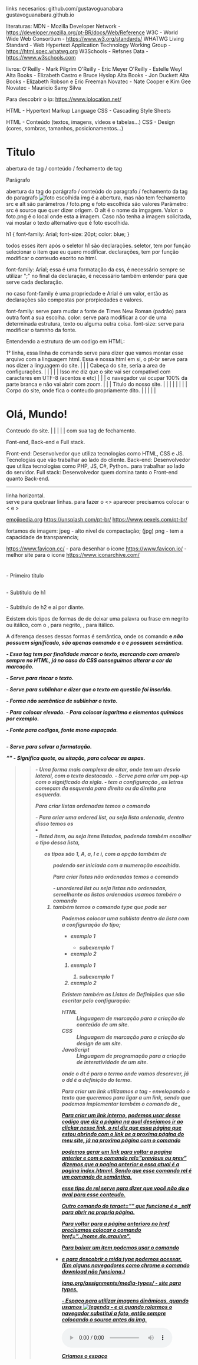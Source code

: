 links necesarios:
github.com/gustavoguanabara
gustavoguanabara.github.io

literaturas:
MDN - Mozilla Developer Network - https://developer.mozilla.org/pt-BR/docs/Web/Reference
W3C - World Wide Web Consortium - https://www.w3.org/standards/
WHATWG Living Standard - Web Hypertext Application Technology Working Group - https://html.spec.whatwg.org
W3Schools - Refsnes Data - https://www.w3schools.com

livros:
O'Reilly - Mark Pilgrim
O'Reilly - Eric Meyer
O'Reilly - Estelle Weyl
Alta Books - Elizabeth Castro e Bruce Hyslop
Alta Books - Jon Duckett
Alta Books - Elizabeth Robson e Eric Freeman
Novatec - Nate Cooper e Kim Gee
Novatec - Mauricio Samy Silva

Para descobrir o ip: https://www.iplocation.net/

HTML - Hypertext Markup Language
CSS - Cascading Style Sheets

HTML - Conteúdo (textos, imagens, vídeos e tabelas...)
CSS - Design (cores, sombras, tamanhos, posicionamentos...)

<h1>Titulo</h1> abertura de tag / conteúdo / fechamento de tag
<p>Parágrafo</p> abertura da tag do parágrafo / conteúdo do paragrafo / fechamento da tag do paragrafo
<img src="foto.png" alt="foto escolhida"> img é a abertura, mas não tem fechamento
src e alt são parâmetros / foto.png e foto escolhida são valores
Parâmetro: src é source que quer dizer origem. O alt é o nome da imgagem.
Valor: o foto.png é o local onde esta a imagem. Caso não tenha a imagem solicitada, vai mostar o texto alternativo que é foto escolhida.

h1 {
    font-family: Arial;
    font-size: 20pt;
    color: blue;
}

todos esses item após o seletor h1 são declarações.
seletor, tem por função selecionar o item que eu quero modificar.
declarações, tem por função modificar o conteudo escrito no html.

font-family: Arial; essa é uma formatação da css, é necessário sempre se utilizar ";" no final da declaração, é necessário também entender para que serve cada declaração.

no caso font-family é uma propriedade e Arial é um valor, então as declarações são compostas por prorpiedades e valores.

font-family: serve para mudar a fonte de Times New Roman (padrão) para outra font a sua escolha.
color: serve para modificar a cor de uma determinada estrutura, texto ou alguma outra coisa.
font-size: serve para modificar o tamnho da fonte.

Entendendo a estrutura de um codigo em HTML:

<!DOCTYPE html> 1° linha, essa linha de comando serve para dizer que vamos montar esse arquivo com a linguagem html.
<html lang="pt-br"> Essa é nossa html em si, o pt-br serve para nos dizer a linguagem do site. 
| 
| |<head>  Cabeça do site, seria a area de configurações.
| |
| | |<meta charset="UTF-8"> Isso me diz que o site vai ser compativel com caracteres em UTF-8 (acentos e etc)
| | |<meta name="viewport" content="width=device-width, initial-scale=1.0"> o navegador vai ocupar 100% da parte branca e não vai abrir com zoom.
| | |<title>Document</title> Titulo do nosso site.
| | 
| |</head>
| |
| |<body> Corpo do site, onde fica o conteudo propriamente dito.
| | 
| | |<h1>Olá, Mundo!</h1> Conteudo do site.
| |
| |</body>
|
</html> com sua tag de fechamento.

Font-end, Back-end e Full stack.

Front-end: Desenvolvedor que utiliza tecnologias como HTML, CSS e JS. Tecnologias que vão trabalhar ao lado do cliente.
Back-end: Desenvolvedor que utiliza tecnologias como PHP, JS, C#, Python.. para trabalhar ao lado do servidor.
Full stack: Desenvolvedor quem domina tanto o Front-end quanto Back-end.

<hr> linha horizontal.
<br> serve para quebraar linhas.
para fazer o <> aparecer precisamos colocar o &lt; e &gt;

<!--Comentario no html-->

[emojipedia.org](https://emojipedia.org/)
https://unsplash.com/pt-br/
https://www.pexels.com/pt-br/

fortamos de imagem:
jpeg - alto nivel de compactação; (jpg)
png - tem a capacidade de transparencia;

https://www.favicon.cc/ - para desenhar o icone
https://www.favicon.io/ - melhor site para o icone
https://www.iconarchive.com/

<h1></h1> - Primeiro titulo 
<h2></h2> - Subtitulo de h1
<h3></h3> - Subtitulo de h2 e ai por diante.

Existem dois tipos de formas de de deixar uma palavra ou frase em negrito ou itálico, com o <b></b>, <strong></strong> para negrito, <i></i>, <em></em> para itálico.

A diferença desses dessas formas é  semântica, onde os comando <b> e <i> não possuem significado, são apenas comando e o <strong> e <em> possuem semântica.

<mark></mark> - Essa tag tem por finalidade marcar o texto, marcando com amarelo sempre no HTML, já no caso do CSS conseguimos alterar a cor da marcação.

<del></del> - Serve para riscar o texto.

<ins></ins> - Serve para sublinhar e dizer que o texto em questão foi inserido.

<u></u> - Forma não semântica de sublinhar o texto.

<sup></sup> - Para colocar elevado.
<sub></sub> - Para colocar logaritmo e elementos quimicos por exemplo.

<code></code> - Fonte para codigos, fonte mono espaçada.
<pre></pre> - Serve para salvar a formatação.
<q></q> - Significa quote, ou sitação, para colocar as aspas.
<blockquote><blockquote> - Uma forma mais complexa de citar, onde tem um desvio lateral, com o texto destacado.
<abbr></abbr> - Serve para criar um pop-up com o significado da sigla.
<bdo></bdo> - tem a configuração <bdo dir="rtl right to left ou também ltr left to right"></bdo>, as letras começam da esquerda para direito ou da direita pra esquerda.

Para criar listas ordenadas temos o comando <ol></ol> - Para criar uma ordered list, ou seja lista ordenada, dentro disso temos os <li></li> - listed item, ou seja itens listados, podendo também escolher o tipo dessa lista, <ol type=""> os tipos são 1, A, a, I e i, com a opção também de <ol start=""> podendo ser iniciada com a numeração escolhida. 

Para criar listas não ordenadas temos o comando <ul></ul> - unordered list ou seja listas não ordenadas, semelhante as listas ordenadas usamos também o comando <li> também temos o comando type que pode ser <ul type="disc/circle/square">

Podemos colocar uma sublista dentro da lista com a configuração do tipo;

<ul>
    <li>exemplo 1</li>
    <ul type="circle"><!--disc, circle, square-->
        <li>subexemplo 1</li>
    </ul>
    <li>exemplo 2</li>
</ul>

<ol>
    <li>exemplo 1</li>
    <ol type="circle"><!--1, A, a, I, i-->
        <li>subexemplo 1</li>
    </ol>
    <li>exemplo 2</li>
</ol>

Existem também as Listas de Definições que são escritar pelo configuração:

<dl>
        <dt>HTML</dt> <!--Termo--> 
        <dd>Linguagem de marcação para a criação do conteúdo de um site.</dd> <!--Descrição-->
        <dt>CSS</dt>
        <dd>Linguagem de marcação para a criação do design de um site.</dd>
        <dt>JavaScript</dt>
        <dd>Linguagem de programação para a criação de interatividade de um site.</dd>
        
</dl>

onde o dt é para o termo onde vamos descrever, já o dd é a definição do termo.

Para criar um link utilizamos a tag <a></a> - envelopando o texto que queremos para ligar a um link, sendo que podemos implementar também o comando de <a href="URL" target="_blank" rel="external"> <!--_blank para abrir em outra aba-->, <!--rel para indicar ao navegador que é um link externo-->

Para criar um link interno, podemos usar desse codigo <a href="pag002.html" rel="next"> que diz a página na qual desejamos ir ao clickar nesse link, o rel diz que essa página que estou abrindo com o link pe a proxima página do meu site, já na proxima página com o comando <p><a href="index.html" rel="previous"> podemos gerar um link para voltar a pagina anterior e com o comando rel="previous ou prev" dizemos que a pagina anterior a essa atual é a pagina index.htmml. Sendo que esse comando rel é um comando de semântica.

<a href="www.telecab.com.br" target="_blank" rel="nofollow"> esse tipo de rel serve para dizer que você não da o aval para esse conteudo.

Outro comando do target="" que funciona é o _self para abrir na propria página.

Para voltar para a página anterioro no href precisamos colocar o comando href="../nome.do.arquivo".

Para baixar um item podemos usar o comando <li><a href="livro/meulivro.pdf" download="meulivro.pdf" type="application/pdf"> e para descobrir o mida type podemos acessar. (Em alguns navegadores como chrome o comando download não funciona.)

iana.org/assignments/media-types/ - site para types.

<picture></picture> - Espaço para utilizar imagens dinâmicas, quando usamos <source media="(max-width: 00px)" srcset="caminho/nome-da-foto" type="image/png"> <img src="caminho/nome-da-foto" alt="legenda"> - e ai quando rolarmos o navegador substitui a foto, então sempre colocando o source antes da img.

<audio src="caminho/nome-do-audio" autoplay controls loop> <!--MP3 WAV OGG são os formatos do áudio--> o autoplay sendo o comando para tocar automatico, controls para mostrar o controlador de play e loop faz com que o audio fique reiniciando assim que acabar.

<audio>
    <source src="midia/guanacast-33.mp3" type="audio/mpeg">
    <!--<source src="midia/guanacast-33.ogg" type="audio/ogg">
    <source src="midia/guanacast-33.wav" type="audio/wav">--> 
</audio>
Criamos o espaço <audio> colocamos os elementos <source> e depois colocamos o arquivo de áudio de acordo com o formato, segundo sempre a ordem, primeiro mp3, depois os outros dois, pois vai carregar de acordo com a sequencia.

podemos colocar no <audio preload="auto/metadata/none"> onde o preload é para carregar o site quando carregar o áudio, então se colocar auto, pode não carregar nada ou carregar só alguns itens ate abrir o audio, e o metadata é carregar esses alguns nomes e etc.

<video width="500" poster="imagens/limoes-capa.png" controls>
    <sorce src="midia/meu-video.mp4" type="video/mp4"> 
    <sorce src="midia/meu-video.m4v" type="video/m4v"> 
    <source src="midia/meu-video.webm" type="video/webm">
    <sorce src="midia/meu-video.ogv" type="video/ogg"> 
    <p>Seu navegador não tem compatibilidade com reprodução de vídeos.</p>
</video>

Para colocar vídeos temos o espaço <video> o item poster="" vem a ser uma imagem que você queira mostrar antes de começar o video.

Também tem a opção de colocar o vídeo do proprio site, como Youtube simplismente simplismente indo em compartilhar e incorporar.
